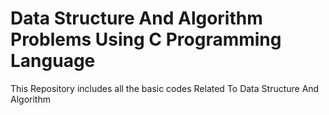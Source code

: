 # Data Structure And Algorithm Problems Using C Programming Language
This Repository includes all the basic codes Related To Data Structure And Algorithm 
